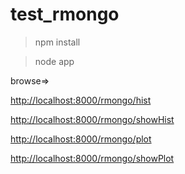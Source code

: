 test_rmongo
==========

> npm install

> node app

browse=>

 [http://localhost:8000/rmongo/hist](http://localhost:8000/rmongo/hist)

 [http://localhost:8000/rmongo/showHist](http://localhost:8000/rmongo/showHist)

 [http://localhost:8000/rmongo/plot](http://localhost:8000/rmongo/plot)

 [http://localhost:8000/rmongo/showPlot](http://localhost:8000/rmongo/showPlot)
